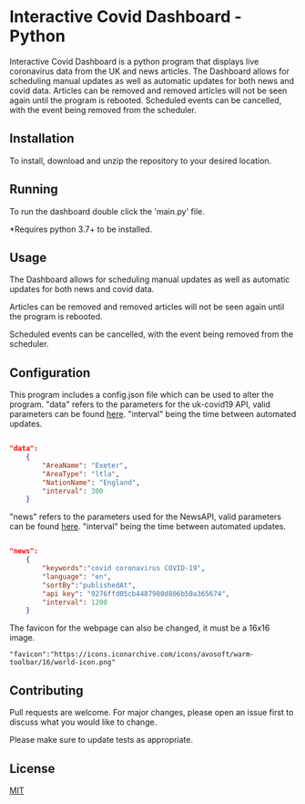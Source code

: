 # Interactive Covid Dashboard - Python

Interactive Covid Dashboard is a python program that displays live coronavirus data from the UK and news articles.
The Dashboard allows for scheduling manual updates as well as automatic updates for both news and covid data.
Articles can be removed and removed articles will not be seen again until the program is rebooted.
Scheduled events can be cancelled, with the event being removed from the scheduler.


## Installation

To install, download and unzip the repository to your desired location.

## Running

To run the dashboard double click the 'main.py' file.

*Requires python 3.7+ to be installed.

## Usage

The Dashboard allows for scheduling manual updates as well as automatic updates for both news and covid data.

Articles can be removed and removed articles will not be seen again until the program is rebooted.

Scheduled events can be cancelled, with the event being removed from the scheduler.

## Configuration

This program includes a config.json file which can be used to alter the program. "data" refers to the parameters for the uk-covid19 API, valid parameters can be found [here](https://coronavirus.data.gov.uk/details/developers-guide/main-api#query-parameters). "interval" being the time between automated updates.

```json

"data": 
    {
        "AreaName": "Exeter",
        "AreaType": "ltla",
        "NationName": "England",
        "interval": 300
    }
```

"news" refers to the parameters used for the NewsAPI, valid parameters can be found [here](https://newsapi.org/docs). "interval" being the time between automated updates.

```json

"news": 
    {
        "keywords":"covid coronavirus COVID-19",
        "language": "en",
        "sortBy":"publishedAt",
        "api key": "9276ffd05cb4487980d806b50a365674",
        "interval": 1200
    }
```

The favicon for the webpage can also be changed, it must be a  16x16 image.

```
"favicon":"https://icons.iconarchive.com/icons/avosoft/warm-toolbar/16/world-icon.png"
```

## Contributing
Pull requests are welcome. For major changes, please open an issue first to discuss what you would like to change.

Please make sure to update tests as appropriate.

## License
[MIT](https://choosealicense.com/licenses/mit/)
